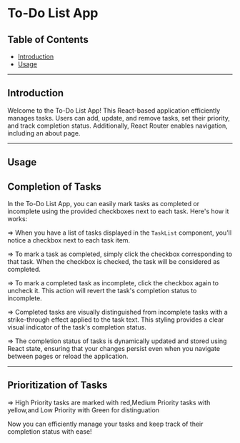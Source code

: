 # To-Do List App

## Table of Contents

- [Introduction](#introduction)
- [Usage](#usage)

---

## Introduction

Welcome to the To-Do List App! This React-based application efficiently manages tasks. Users can add, update, and remove tasks, set their priority, and track completion status. Additionally, React Router enables navigation, including an about page.

---

## Usage

## Completion of Tasks

In the To-Do List App, you can easily mark tasks as completed or incomplete using the provided checkboxes next to each task. Here's how it works:

=> When you have a list of tasks displayed in the `TaskList` component, you'll notice a checkbox next to each task item.

=> To mark a task as completed, simply click the checkbox corresponding to that task. When the checkbox is checked, the task will be considered as completed.

=> To mark a completed task as incomplete, click the checkbox again to uncheck it. This action will revert the task's completion status to incomplete.

=> Completed tasks are visually distinguished from incomplete tasks with a strike-through effect applied to the task text. This styling provides a clear visual indicator of the task's completion status.

=> The completion status of tasks is dynamically updated and stored using React state, ensuring that your changes persist even when you navigate between pages or reload the application.

---

## Prioritization of Tasks

=> High Priority tasks are marked with red,Medium Priority tasks with yellow,and Low Priority with Green for distinguation

Now you can efficiently manage your tasks and keep track of their completion status with ease!
